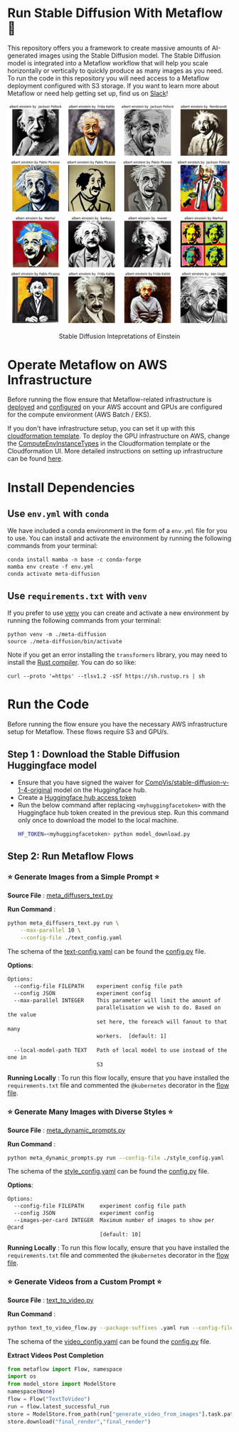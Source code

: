 # Run Stable Diffusion With Metaflow 👋

This repository offers you a framework to create massive amounts of AI-generated images using the Stable Diffusion model. 
The Stable Diffusion model is integrated into a Metaflow workflow that will help you scale horizontally or vertically to quickly produce as many images as you need. To run the code in this repository you will need access to a Metaflow deployment configured with S3 storage. If you want to learn more about Metaflow or need help getting set up, find us on [Slack](http://slack.outerbounds.co/)!

![](/images/einstein_grid.png)

<p align = "center">
Stable Diffusion Intepretations of Einstein
</p>

# Operate Metaflow on AWS Infrastructure
Before running the flow ensure that Metaflow-related infrastructure is [deployed](https://outerbounds.com/docs/aws-deployment-guide/) and [configured](https://outerbounds.com/docs/configure-metaflow/) on your AWS account and GPUs are configured for the compute environment (AWS Batch / EKS). 

If you don't have infrastructure setup, you can set it up with this [cloudformation template](https://github.com/outerbounds/metaflow-tools/blob/master/aws/cloudformation/metaflow-cfn-template.yml). To deploy the GPU infrastructure on AWS, change the [ComputeEnvInstanceTypes](https://github.com/outerbounds/metaflow-tools/blob/d0da1fa4f9aa6845f8091d06a1b7a99962986c98/aws/cloudformation/metaflow-cfn-template.yml#L42) in the Cloudformation template or the Cloudformation UI. More detailed instructions on setting up infrastructure can be found [here](https://outerbounds.com/docs/cloudformation/).


# Install Dependencies

## Use `env.yml` with `conda`

We have included a conda environment in the form of a `env.yml` file for you to use. You can install and activate the environment by running the following commands from your terminal:
```
conda install mamba -n base -c conda-forge
mamba env create -f env.yml
conda activate meta-diffusion
```

## Use `requirements.txt` with `venv`
If you prefer to use [venv](https://docs.python.org/3/library/venv.html) you can create and activate a new environment by running the following commands from your terminal:
```
python venv -m ./meta-diffusion
source ./meta-diffusion/bin/activate
```
Note if you get an error installing the `transformers` library, you may need to install the [Rust compiler](https://rustup.rs/). You can do so like:
```
curl --proto '=https' --tlsv1.2 -sSf https://sh.rustup.rs | sh
```

# Run the Code
Before running the flow ensure you have the necessary AWS infrastructure setup for Metaflow. These flows require S3 and GPU/s.


## Step 1 : Download the Stable Diffusion Huggingface model
- Ensure that you have signed the waiver for [CompVis/stable-diffusion-v-1-4-original](https://huggingface.co/CompVis/stable-diffusion-v-1-4-original) model on the Huggingface hub.
- Create a [Huggingface hub access token](https://huggingface.co/docs/hub/security-tokens)
- Run the below command after replacing `<myhuggingfacetoken>` with the Huggingface hub token created in the previous step. Run this command only once to download the model to the local machine. 
    ```sh
    HF_TOKEN=<myhuggingfacetoken> python model_download.py
    ```

## Step 2: Run Metaflow Flows


### ⭐ Generate Images from a Simple Prompt ⭐ 
**Source File** : [meta_diffusers_text.py](./meta_diffusers_text.py)


**Run Command** : 
```sh
python meta_diffusers_text.py run \
    --max-parallel 10 \
    --config-file ./text_config.yaml
```

The schema of the [text-config.yaml](./text_config.yaml) can be found the [config.py](./config.py) file.

**Options**:
```
Options:
  --config-file FILEPATH    experiment config file path
  --config JSON             experiment config
  --max-parallel INTEGER    This parameter will limit the amount of
                            parallelisation we wish to do. Based on the value
                            set here, the foreach will fanout to that many
                            workers.  [default: 1]

  --local-model-path TEXT   Path of local model to use instead of the one in
                            S3
```

**Running Locally** : To run this flow locally, ensure that you have installed the `requirements.txt` file and commented the `@kubernetes` decorator in the [flow file](./meta_diffusers_text.py).


### ⭐ Generate Many Images with Diverse Styles ⭐
**Source File** : [meta_dynamic_prompts.py](./meta_dynamic_prompts.py)

**Run Command** : 
```sh
python meta_dynamic_prompts.py run --config-file ./style_config.yaml
```
The schema of the [style_config.yaml](./style_config.yaml) can be found the [config.py](./config.py) file.

**Options**:
```
Options:
  --config-file FILEPATH     experiment config file path
  --config JSON              experiment config
  --images-per-card INTEGER  Maximum number of images to show per @card
                             [default: 10]
```

**Running Locally** : To run this flow locally, ensure that you have installed the `requirements.txt` file and commented the `@kubernetes` decorator in the [flow file](./meta_dynamic_prompts.py).


### ⭐ Generate Videos from a Custom Prompt ⭐

**Source File** : [text_to_video.py](./text_to_video_flow.py)

**Run Command** : 
```sh
python text_to_video_flow.py --package-suffixes .yaml run --config-file ./video_config.yaml
```
The schema of the [video_config.yaml](./video_config.yaml) can be found the [config.py](./config.py) file.

**Extract Videos Post Completion**
```python
from metaflow import Flow, namespace
import os
from model_store import ModelStore
namespace(None)
flow = Flow("TextToVideo")
run = flow.latest_successful_run
store = ModelStore.from_path(run["generate_video_from_images"].task.pathspec)
store.download("final_render","final_render")
```